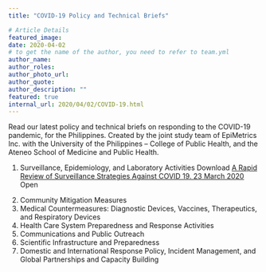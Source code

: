 ```yaml
---
title: "COVID-19 Policy and Technical Briefs"

# Article Details
featured_image: 
date: 2020-04-02
# to get the name of the author, you need to refer to team.yml
author_name: 
author_roles: 
author_photo_url: 
author_quote: 
author_description: "" 
featured: true
internal_url: 2020/04/02/COVID-19.html
---
```


Read our latest policy and technical briefs on responding to the COVID-19 pandemic, for the Philippines.
Created by the joint study team of EpiMetrics Inc. with the University of the Philippines – College of Public Health, and the Ateneo School of Medicine and Public Health.

1.	Surveillance, Epidemiology, and Laboratory Activities
Download <a href="https://github.com/Epimetrics-Inc/website/raw/master/assets/posts/2020-04-02-COVID19/C19V1I3.pdf">A Rapid Review of Surveillance Strategies Against COVID 19. 23 March 2020</a>
Open<a target=_blank>
<object data="https://github.com/Epimetrics-Inc/website/raw/master/assets/posts/2020-04-02-COVID19/C19V1I3.pdf" type="application/pdf" >
</object></a>

2. Community Mitigation Measures
3. Medical Countermeasures: Diagnostic Devices, Vaccines, Therapeutics, and
Respiratory Devices
4. Health Care System Preparedness and Response Activities
5. Communications and Public Outreach
6. Scientific Infrastructure and Preparedness
7. Domestic and International Response Policy, Incident Management, and Global
Partnerships and Capacity Building
